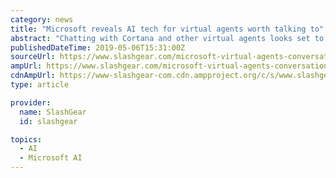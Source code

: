 ```yaml
---
category: news
title: "Microsoft reveals AI tech for virtual agents worth talking to"
abstract: "Chatting with Cortana and other virtual agents looks set to get a lot more useful, with Microsoft announcing a new breed of intelligent agent at Build 2019. The software behemoth showed off its latest conversational interface at the annual developer event ..."
publishedDateTime: 2019-05-06T15:31:00Z
sourceUrl: https://www.slashgear.com/microsoft-virtual-agents-conversational-engine-build-2019-cortana-developers-06575620/
ampUrl: https://www.slashgear.com/microsoft-virtual-agents-conversational-engine-build-2019-cortana-developers-06575620/amp/
cdnAmpUrl: https://www-slashgear-com.cdn.ampproject.org/c/s/www.slashgear.com/microsoft-virtual-agents-conversational-engine-build-2019-cortana-developers-06575620/amp/
type: article

provider:
  name: SlashGear
  id: slashgear

topics:
  - AI
  - Microsoft AI
---
```

